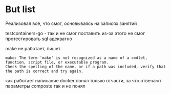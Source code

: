 # But list
Реализовал всё, что смог, основываясь на записях занятий

testcontainers-go - так и не смог поставить из-за этого не смог протестировать sql адекватно

make не работает, пишет
```
make: The term 'make' is not recognized as a name of a cmdlet, function, script file, or executable program.
Check the spelling of the name, or if a path was included, verify that the path is correct and try again.
```

как работает написание docker понял только отчасти, за что отвечают параметры composte так и не понял
